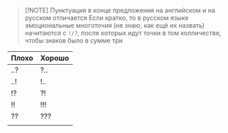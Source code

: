 
> [!NOTE] Пунктуация в конце предложения на английском и на русском отличается
> Если кратко, то в русском языке эмоциональные многоточия (не знаю, как ещё их назвать) начитаются с `!/?`, после которых идут точки в том колличестве, чтобы знаков было в сумме три

| Плохо | Хорошо |
| ----- | ------ |
| ..?   | ?..    |
| ..!   | !..    |
| !?    | ?!     |
| !!    | !!!    |
| ??    | ???    |
|       |        |

